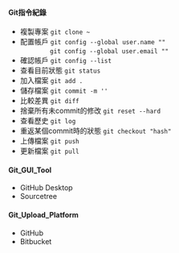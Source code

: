#### Git指令紀錄
- 複製專案
`git clone ~`
- 配置帳戶 
 `git config --global user.name ""`   
&nbsp;&nbsp;&nbsp;&nbsp;&nbsp;&nbsp;&nbsp;&nbsp;&nbsp;&nbsp;&nbsp;&nbsp;&nbsp;&nbsp;
`git config --global user.email ""`
- 確認帳戶
`git config --list`
- 查看目前狀態
`git status`
- 加入檔案
`git add .`
- 儲存檔案
`git commit -m ''`
- 比較差異
`git diff`
- 捨棄所有未commit的修改
`git reset --hard`
- 查看歷史
`git log`
- 重返某個commit時的狀態
`git checkout "hash"`
- 上傳檔案
`git push`
- 更新檔案
`git pull`

#### Git_GUI_Tool
- GitHub Desktop
- Sourcetree

#### Git_Upload_Platform
- GitHub
- Bitbucket
